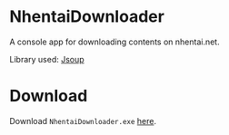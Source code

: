# NhentaiDownloader
A console app for downloading contents on nhentai.net.

Library used: [Jsoup](https://jsoup.org/)

# Download
Download `NhentaiDownloader.exe` [here](https://github.com/skade27/NhentaiDownloader/releases).